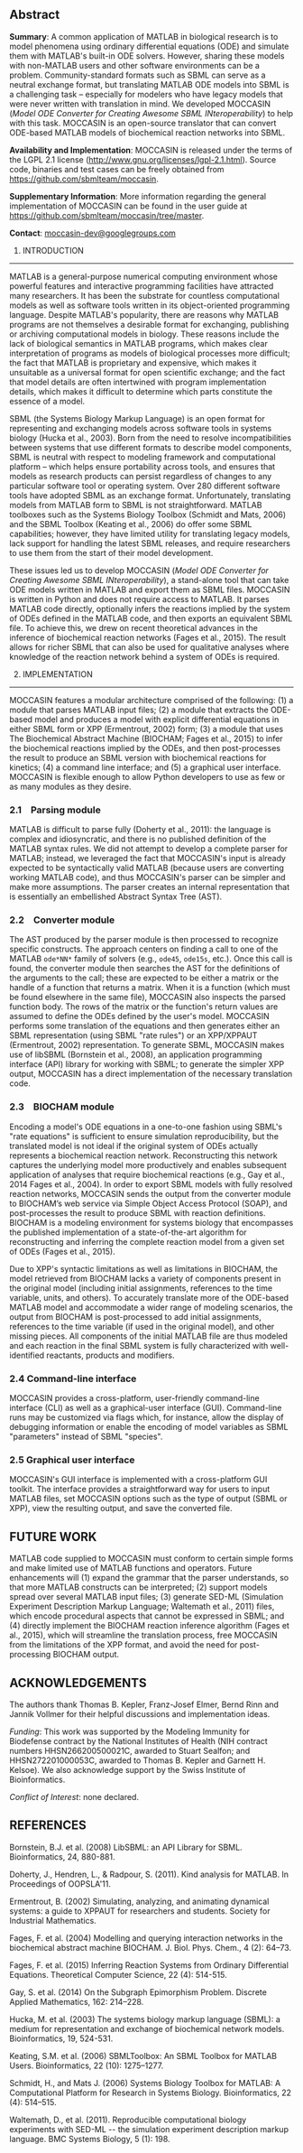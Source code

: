 Abstract
--------

**Summary**: A common application of MATLAB in biological research is to model phenomena using ordinary differential equations (ODE) and simulate them with MATLAB's built-in ODE solvers. However, sharing these models with non-MATLAB users and other software environments can be a problem. Community-standard formats such as SBML can serve as a neutral exchange format, but translating MATLAB ODE models into SBML is a challenging task  – especially for modelers who have legacy models that were never written with translation in mind. We developed MOCCASIN (*Model ODE Converter for Creating Awesome SBML INteroperability*) to help with this task. MOCCASIN is an open-source translator that can convert ODE-based MATLAB models of biochemical reaction networks into SBML.

**Availability and Implementation**: MOCCASIN is released under the terms of the LGPL 2.1 license (http://www.gnu.org/licenses/lgpl-2.1.html). Source code, binaries and test cases can be freely obtained from https://github.com/sbmlteam/moccasin.

**Supplementary Information**: More information regarding the general implementation of MOCCASIN can be found in the user guide at https://github.com/sbmlteam/moccasin/tree/master.

**Contact**: moccasin-dev@googlegroups.com


1. INTRODUCTION 
----------------

MATLAB is a general-purpose numerical computing environment whose powerful features and interactive programming facilities have attracted many researchers. It has been the substrate for countless computational models as well as software tools written in its object-oriented programming language. Despite MATLAB's popularity, there are reasons why MATLAB programs are not themselves a desirable format for exchanging, publishing or archiving computational models in biology. These reasons include the lack of biological semantics in MATLAB programs, which makes clear interpretation of programs as models of biological processes more difficult; the fact that MATLAB is proprietary and expensive, which makes it unsuitable as a universal format for open scientific exchange; and the fact that model details are often intertwined with program implementation details, which makes it difficult to determine which parts constitute the essence of a model.

SBML (the Systems Biology Markup Language) is an open format for representing and exchanging models across software tools in systems biology (Hucka et al., 2003). Born from the need to resolve incompatibilities between systems that use different formats to describe model components, SBML is neutral with respect to modeling framework and computational platform – which helps ensure portability across tools, and ensures that models as research products can persist regardless of changes to any particular software tool or operating system. Over 280 different software tools have adopted SBML as an exchange format. Unfortunately, translating models from MATLAB form to SBML is not straightforward. MATLAB toolboxes such as the Systems Biology Toolbox (Schmidt and Mats, 2006) and the SBML Toolbox (Keating et al., 2006) do offer some SBML capabilities; however, they have limited utility for translating legacy models, lack support for handling the latest SBML releases, and require researchers to use them from the start of their model development.

These issues led us to develop MOCCASIN (*Model ODE Converter for Creating Awesome SBML INteroperability*), a stand-alone tool that can take ODE models written in MATLAB and export them as SBML files. MOCCASIN is written in Python and does not require access to MATLAB. It parses MATLAB code directly, optionally infers the reactions implied by the system of ODEs defined in the MATLAB code, and then exports an equivalent SBML file. To achieve this, we drew on recent theoretical advances in the inference of biochemical reaction networks (Fages et al., 2015). The result allows for richer SBML that can also be used for qualitative analyses where knowledge of the reaction network behind a system of ODEs is required.


2. IMPLEMENTATION
-----------------

MOCCASIN features a modular architecture comprised of the following: (1) a module that parses MATLAB input files; (2) a module that extracts the ODE-based model and produces a model with explicit differential equations in either SBML form or XPP (Ermentrout, 2002) form; (3) a module that uses The Biochemical Abstract Machine (BIOCHAM; Fages et al., 2015) to infer the biochemical reactions implied by the ODEs, and then post-processes the result to produce an SBML version with biochemical reactions for kinetics; (4) a command line interface; and (5) a graphical user interface. MOCCASIN is flexible enough to allow Python developers to use as few or as many modules as they desire.

### 2.1 Parsing module 

MATLAB is difficult to parse fully (Doherty et al., 2011): the language is complex and idiosyncratic, and there is no published definition of the MATLAB syntax rules. We did not attempt to develop a complete parser for MATLAB; instead, we leveraged the fact that MOCCASIN's input is already expected to be syntactically valid MATLAB (because users are converting working MATLAB code), and thus MOCCASIN's parser can be simpler and make more assumptions. The parser creates an internal representation that is essentially an embellished Abstract Syntax Tree (AST). 

### 2.2 Converter module

The AST produced by the parser module is then processed to recognize specific constructs. The approach centers on finding a call to one of the MATLAB `ode*NN*` family of solvers (e.g., `ode45`, `ode15s`, etc.). Once this call is found, the converter module then searches the AST for the definitions of the arguments to the call; these are expected to be either a matrix or the handle of a function that returns a matrix. When it is a function (which must be found elsewhere in the same file), MOCCASIN also inspects the parsed function body. The rows of the matrix or the function's return values are assumed to define the ODEs defined by the user's model. MOCCASIN performs some translation of the equations and then generates either an SBML representation (using SBML "rate rules") or an XPP/XPPAUT (Ermentrout, 2002) representation. To generate SBML, MOCCASIN makes use of libSBML (Bornstein et al., 2008), an application programming interface (API) library for working with SBML; to generate the simpler XPP output, MOCCASIN has a direct implementation of the necessary translation code.

### 2.3 BIOCHAM module

Encoding a model's ODE equations in a one-to-one fashion using SBML's "rate equations" is sufficient to ensure simulation reproducibility, but the translated model is not ideal if the original system of ODEs actually represents a biochemical reaction network. Reconstructing this network captures the underlying model more productively and enables subsequent application of analyses that require biochemical reactions (e.g., Gay et al., 2014 Fages et al., 2004). In order to export SBML models with fully resolved reaction networks, MOCCASIN sends the output from the converter module to BIOCHAM’s web service via Simple Object Access Protocol (SOAP), and post-processes the result to produce SBML with reaction definitions. BIOCHAM is a modeling environment for systems biology that encompasses the published implementation of a state-of-the-art algorithm for reconstructing and inferring the complete reaction model from a given set of ODEs (Fages et al., 2015).

Due to XPP's syntactic limitations as well as limitations in BIOCHAM, the model retrieved from BIOCHAM lacks a variety of components present in the original model (including initial assignments, references to the time variable, units, and others). To accurately translate more of the ODE-based MATLAB model and accommodate a wider range of modeling scenarios, the output from BIOCHAM is post-processed to add initial assignments, references to the time variable (if used in the original model), and other missing pieces. All components of the initial MATLAB file are thus modeled and each reaction in the final SBML system is fully characterized with well-identified reactants, products and modifiers.

### 2.4 Command-line interface

MOCCASIN provides a cross-platform, user-friendly command-line interface (CLI) as well as a graphical-user interface (GUI). Command-line runs may be customized via flags which, for instance, allow the display of debugging information or enable the encoding of model variables as SBML "parameters" instead of SBML "species". 

### 2.5 Graphical user interface

MOCCASIN's GUI interface is implemented with a cross-platform GUI toolkit. The interface provides a straightforward way for users to input MATLAB files, set MOCCASIN options such as the type of output (SBML or XPP), view the resulting output, and save the converted file.


FUTURE WORK
-----------

MATLAB code supplied to MOCCASIN must conform to certain simple forms and make limited use of MATLAB functions and operators. Future enhancements will (1) expand the grammar that the parser understands, so that more MATLAB constructs can be interpreted; (2) support models spread over several MATLAB input files; (3) generate SED-ML (Simulation Experiment Description Markup Language; Waltemath et al., 2011) files, which encode procedural aspects that cannot be expressed in SBML; and (4) directly implement the BIOCHAM reaction inference algorithm (Fages et al., 2015), which will streamline the translation process, free MOCCASIN from the limitations of the XPP format, and avoid the need for post-processing BIOCHAM output.


ACKNOWLEDGEMENTS
----------------

The authors thank Thomas B. Kepler, Franz-Josef Elmer, Bernd Rinn and Jannik Vollmer for their helpful discussions and implementation ideas.

*Funding*: This work was supported by the Modeling Immunity for Biodefense contract by the National Institutes of Health (NIH contract numbers HHSN266200500021C, awarded to Stuart Sealfon; and HHSN272201000053C, awarded to Thomas B. Kepler and Garnett H. Kelsoe). We also acknowledge support by the Swiss Institute of Bioinformatics.

*Conflict of Interest*: none declared.


REFERENCES
----------

Bornstein, B.J. et al. (2008) LibSBML: an API Library for SBML. Bioinformatics, 24, 880-881.

Doherty, J., Hendren, L., & Radpour, S. (2011). Kind analysis for MATLAB. In Proceedings of OOPSLA'11. 

Ermentrout, B. (2002) Simulating, analyzing, and animating dynamical systems: a guide to XPPAUT for researchers and students. Society for Industrial Mathematics.

Fages, F. et al. (2004) Modelling and querying interaction networks in the biochemical abstract machine BIOCHAM. J. Biol. Phys. Chem., 4 (2): 64–73.

Fages, F. et al. (2015) Inferring Reaction Systems from Ordinary Differential Equations. Theoretical Computer Science, 22 (4): 514-515.

Gay, S. et al. (2014) On the Subgraph Epimorphism Problem. Discrete Applied Mathematics, 162: 214–228.

Hucka, M. et al. (2003) The systems biology markup language (SBML): a medium for representation and exchange of biochemical network models. Bioinformatics, 19, 524-531.

Keating, S.M. et al. (2006) SBMLToolbox: An SBML Toolbox for MATLAB Users. Bioinformatics, 22 (10): 1275–1277.

Schmidt, H., and Mats J. (2006) Systems Biology Toolbox for MATLAB: A Computational Platform for Research in Systems Biology. Bioinformatics, 22 (4): 514–515.

Waltemath, D., et al. (2011). Reproducible computational biology experiments with SED-ML -- the simulation experiment description markup language. BMC Systems Biology, 5 (1): 198.
